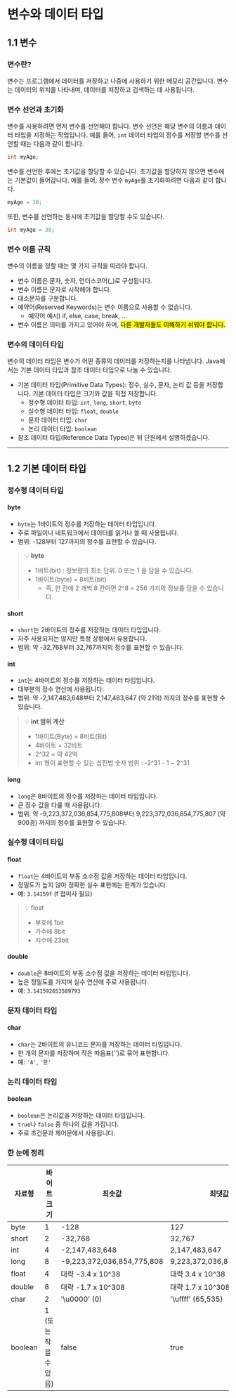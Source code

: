 # 변수와 데이터 타입

## 1.1 변수

### 변수란?

변수는 프로그램에서 데이터를 저장하고 나중에 사용하기 위한 메모리 공간입니다. 변수는 데이터의 위치를 나타내며, 데이터를 저장하고 검색하는 데 사용됩니다.

### 변수 선언과 초기화

변수를 사용하려면 먼저 변수를 선언해야 합니다. 변수 선언은 해당 변수의 이름과 데이터 타입을 지정하는 작업입니다. 예를 들어, `int` 데이터 타입의 정수를 저장할 변수를 선언할 때는 다음과 같이 합니다.

```java
int myAge;
```

변수를 선언한 후에는 초기값을 할당할 수 있습니다. 초기값을 할당하지 않으면 변수에는 기본값이 들어갑니다. 예를 들어, 정수 변수 `myAge`를 초기화하려면 다음과 같이 합니다.

```java
myAge = 30;
```

또한, 변수를 선언하는 동시에 초기값을 할당할 수도 있습니다.

```java
int myAge = 30;
```

### 변수 이름 규칙

변수의 이름을 정할 때는 몇 가지 규칙을 따라야 합니다.

* 변수 이름은 문자, 숫자, 언더스코어(\_)로 구성됩니다.
* 변수 이름은 문자로 시작해야 합니다.
* 대소문자를 구분합니다.
* 예약어(Reserved Keywords)는 변수 이름으로 사용할 수 없습니다.
  * 예약어 예시) if, else, case, break, ...
* 변수 이름은 의미를 가지고 있어야 하며, <mark style="background-color:yellow;">다른 개발자들도 이해하기 쉬워야 합니다.</mark>

### 변수의 데이터 타입

변수의 데이터 타입은 변수가 어떤 종류의 데이터를 저장하는지를 나타냅니다. Java에서는 기본 데이터 타입과 참조 데이터 타입으로 나눌 수 있습니다.

* 기본 데이터 타입(Primitive Data Types): 정수, 실수, 문자, 논리 값 등을 저장합니다. 기본 데이터 타입은 크기와 값을 직접 저장합니다.
  * 정수형 데이터 타입: `int`, `long`, `short`, `byte`
  * 실수형 데이터 타입: `float`, `double`
  * 문자 데이터 타입: `char`
  * 논리 데이터 타입: `boolean`
* 참조 데이터 타입(Reference Data Types)은 뒤 단원에서 설명하겠습니다.



***



## 1.2 기본 데이터 타입

### 정수형 데이터 타입

#### **byte**

* `byte`는 1바이트의 정수를 저장하는 데이터 타입입니다.
* 주로 파일이나 네트워크에서 데이터를 읽거나 쓸 때 사용됩니다.
* 범위: -128부터 127까지의 정수를 표현할 수 있습니다.

> 💡 **byte**
>
> * 1비트(bit) : 정보량의 최소 단위. 0 또는 1 을 담을 수 있습니다.
> * 1바이트(byte) = 8비트(bit)
>   * 즉, 한 칸에 2 개씩 8 칸이면 2^8 = 256 가지의 정보를 담을 수 있습니다.



#### **short**

* `short`는 2바이트의 정수를 저장하는 데이터 타입입니다.
* 자주 사용되지는 않지만 특정 상황에서 유용합니다.
* 범위: 약 -32,768부터 32,767까지의 정수를 표현할 수 있습니다.

#### **int**

* `int`는 4바이트의 정수를 저장하는 데이터 타입입니다.
* 대부분의 정수 연산에 사용됩니다.
* 범위: 약 -2,147,483,648부터 2,147,483,647 (약 21억) 까지의 정수를 표현할 수 있습니다.

> 💡 **int 범위 계산**
>
> * 1바이트(Byte) = 8비트(Bit)
> * 4바이트 = 32비트
> * 2^32 = 약 42억
> * int 형이 표현할 수 있는 십진법 숫자 범위 : -2^31 - 1 \~ 2^31

#### **long**

* `long`은 8바이트의 정수를 저장하는 데이터 타입입니다.
* 큰 정수 값을 다룰 때 사용됩니다.
* 범위: 약 -9,223,372,036,854,775,808부터 9,223,372,036,854,775,807 (약 900경) 까지의 정수를 표현할 수 있습니다.



### 실수형 데이터 타입

#### **float**

* `float`는 4바이트의 부동 소수점 값을 저장하는 데이터 타입입니다.
* 정밀도가 높지 않아 정확한 실수 표현에는 한계가 있습니다.
* 예: `3.14159f` (f 접미사 필요)

> 💡 float
>
> * 부호에 1bit
> * 가수에 8bit
> * 지수에 23bit

#### **double**

* `double`은 8바이트의 부동 소수점 값을 저장하는 데이터 타입입니다.
* 높은 정밀도를 가지며 실수 연산에 주로 사용됩니다.
* 예: `3.141592653589793`

### 문자 데이터 타입

#### **char**

* `char`는 2바이트의 유니코드 문자를 저장하는 데이터 타입입니다.
* 한 개의 문자를 저장하며 작은 따옴표('')로 묶어 표현합니다.
* 예: `'A'`, `'한'`

### 논리 데이터 타입

#### **boolean**

* `boolean`은 논리값을 저장하는 데이터 타입입니다.
* `true`나 `false` 중 하나의 값을 가집니다.
* 주로 조건문과 제어문에서 사용됩니다.



### 한 눈에 정리

<table data-full-width="true"><thead><tr><th>자료형</th><th>바이트 크기</th><th>최솟값</th><th>최댓값</th></tr></thead><tbody><tr><td>byte</td><td>1</td><td>-128</td><td>127</td></tr><tr><td>short</td><td>2</td><td>-32,768</td><td>32,767</td></tr><tr><td>int</td><td>4</td><td>-2,147,483,648</td><td>2,147,483,647</td></tr><tr><td>long</td><td>8</td><td>-9,223,372,036,854,775,808</td><td>9,223,372,036,854,775,807</td></tr><tr><td>float</td><td>4</td><td>대략 -3.4 x 10^38</td><td>대략 3.4 x 10^38</td></tr><tr><td>double</td><td>8</td><td>대략 -1.7 x 10^308</td><td>대략 1.7 x 10^308</td></tr><tr><td>char</td><td>2</td><td>'\u0000' (0)</td><td>'\uffff' (65,535)</td></tr><tr><td>boolean</td><td>1 (또는 작을 수 있음)</td><td>false</td><td>true</td></tr></tbody></table>



